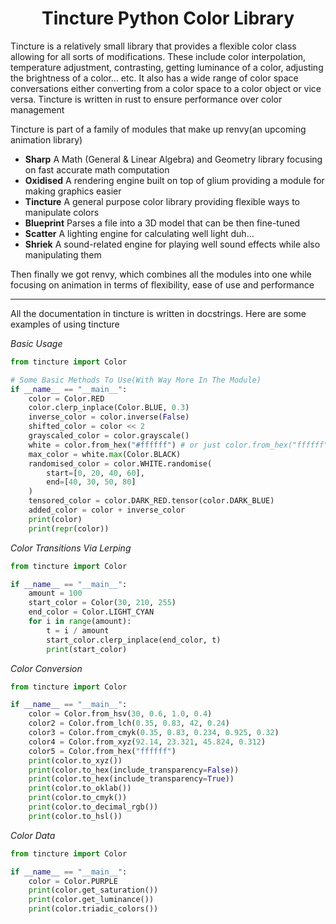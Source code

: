 <h1 style="text-align: center;">Tincture Python Color Library</h1>
Tincture is a relatively small library that provides a flexible color class allowing for all sorts of modifications.
These include color interpolation, temperature adjustment, contrasting, getting luminance of a color, adjusting the
brightness of a color... etc. It also has a wide range of color space conversations either converting from a color space
to a color object or vice versa. Tincture is written in rust to ensure performance over color management

Tincture is part of a family of modules that make up renvy(an upcoming animation library)
- **Sharp** A Math (General & Linear Algebra) and Geometry library focusing on fast accurate math computation
- **Oxidised** A rendering engine built on top of glium providing a module for making graphics easier
- **Tincture** A general purpose color library providing flexible ways to manipulate colors
- **Blueprint** Parses a file into a 3D model that can be then fine-tuned
- **Scatter** A lighting engine for calculating well light duh…
- **Shriek** A sound-related engine for playing well sound effects while also manipulating them

Then finally we got renvy, which combines all the modules into one while focusing on animation
in terms of flexibility, ease of use and performance

---
All the documentation in tincture is written in docstrings. Here are some examples of using tincture

_Basic Usage_
```python
from tincture import Color

# Some Basic Methods To Use(With Way More In The Module)
if __name__ == "__main__":
    color = Color.RED
    color.clerp_inplace(Color.BLUE, 0.3)
    inverse_color = color.inverse(False)
    shifted_color = color << 2
    grayscaled_color = color.grayscale()
    white = color.from_hex("#ffffff") # or just color.from_hex("ffffff")
    max_color = white.max(Color.BLACK)
    randomised_color = color.WHITE.randomise(
        start=[0, 20, 40, 60], 
        end=[40, 30, 50, 80]
    )
    tensored_color = color.DARK_RED.tensor(color.DARK_BLUE)
    added_color = color + inverse_color
    print(color)
    print(repr(color))
```

_Color Transitions Via Lerping_
```python
from tincture import Color

if __name__ == "__main__":
    amount = 100
    start_color = Color(30, 210, 255)
    end_color = Color.LIGHT_CYAN
    for i in range(amount):
        t = i / amount
        start_color.clerp_inplace(end_color, t)
        print(start_color)
```

_Color Conversion_
```python
from tincture import Color

if __name__ == "__main__":
    color = Color.from_hsv(30, 0.6, 1.0, 0.4)
    color2 = Color.from_lch(0.35, 0.83, 42, 0.24)
    color3 = Color.from_cmyk(0.35, 0.83, 0.234, 0.925, 0.32)
    color4 = Color.from_xyz(92.14, 23.321, 45.824, 0.312)
    color5 = Color.from_hex("ffffff")
    print(color.to_xyz())
    print(color.to_hex(include_transparency=False))
    print(color.to_hex(include_transparency=True))
    print(color.to_oklab())
    print(color.to_cmyk())
    print(color.to_decimal_rgb())
    print(color.to_hsl())
```

_Color Data_
```python
from tincture import Color

if __name__ == "__main__":
    color = Color.PURPLE
    print(color.get_saturation())
    print(color.get_luminance())
    print(color.triadic_colors())
```
